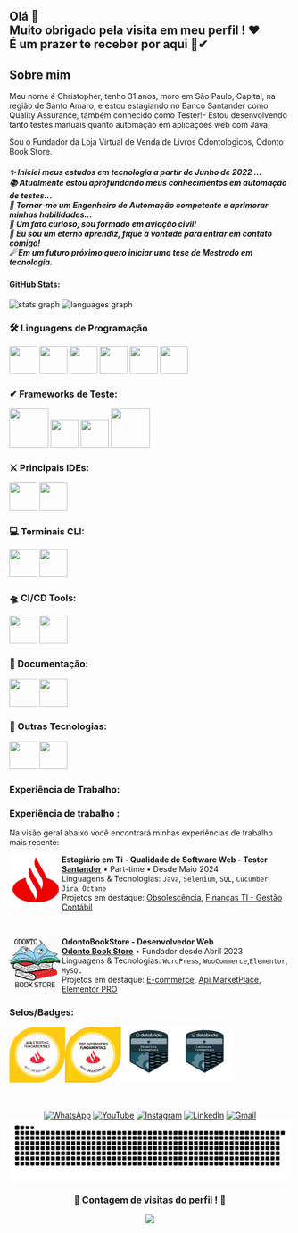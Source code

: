 <h2 align="left">Olá 👋 <br>Muito obrigado pela visita em meu perfil ! ❤<br>É um prazer te receber por aqui 🙌✔</h2>

<h2 align="left">Sobre mim</h2>

<p align="left">Meu nome é Christopher, tenho 31 anos, moro em São Paulo, Capital, na região de Santo Amaro, e estou estagiando no Banco Santander como Quality Assurance, também conhecido como Tester!- Estou desenvolvendo tanto testes manuais quanto automação em aplicações web com Java.</p>
Sou o Fundador da Loja Virtual de Venda de Livros Odontologicos, Odonto Book Store.


<h5 align="left">
✨ Iniciei meus estudos em tecnologia a partir de Junho de 2022 ...<br>
📚 Atualmente estou aprofundando meus conhecimentos em automação de testes...<br>
🎯 Tornar-me um Engenheiro de Automação competente e aprimorar minhas habilidades...<br>
🎲 Um fato curioso, sou formado em aviação civil!<br>
🌱 Eu sou um eterno aprendiz, fique à vontade para entrar em contato comigo! <br>
☄ Em um futuro próximo quero iniciar uma tese de Mestrado em tecnologia.
</h5>

<h4 align="left">GitHub Stats:</h4>
<div>
  <img src="https://github-readme-stats.vercel.app/api?username=ChristopherADS&hide_title=false&hide_rank=false&show_icons=true&include_all_commits=true&count_private=true&disable_animations=false&theme=chartreuse-dark&locale=pt-br&hide_border=false&order=1" height="150" alt="stats graph" />
  <img src="https://github-readme-stats.vercel.app/api/top-langs?username=ChristopherADS&locale=pt-br&hide_title=false&layout=compact&card_width=320&langs_count=4&theme=chartreuse-dark&hide_border=false&order=2" height="150" alt="languages graph" />
</div>

<h3 align="left">🛠 Linguagens de Programação</h3>
<div>
  <img src="https://cdn.jsdelivr.net/gh/devicons/devicon@latest/icons/java/java-original-wordmark.svg" width="50" height="50" />
  <img src="https://cdn.jsdelivr.net/gh/devicons/devicon@latest/icons/python/python-original-wordmark.svg" width="50" height="50">
  <img src="https://cdn.jsdelivr.net/gh/devicons/devicon@latest/icons/javascript/javascript-original.svg" width="50" height="50" />
  <img src="https://cdn.jsdelivr.net/gh/devicons/devicon@latest/icons/html5/html5-original-wordmark.svg" width="50" height="50">
  <img src="https://cdn.jsdelivr.net/gh/devicons/devicon@latest/icons/css3/css3-original-wordmark.svg" width="50" height="50" />
  <img src="https://cdn.jsdelivr.net/gh/devicons/devicon@latest/icons/maven/maven-original.svg" width="50" height="50" />
</div>

<h3 align="left">✔ Frameworks de Teste:</h3>
<div>
  <img src="https://cdn.jsdelivr.net/gh/devicons/devicon@latest/icons/junit/junit-plain-wordmark.svg" width="70" height="70"/>
  <img src="https://cdn.jsdelivr.net/gh/devicons/devicon@latest/icons/selenium/selenium-original.svg" width="50" height="50">
  <img src="https://cdn.jsdelivr.net/gh/devicons/devicon@latest/icons/cypressio/cypressio-original-wordmark.svg" width="50" height="50" />
  <img src="https://cdn.jsdelivr.net/gh/devicons/devicon@latest/icons/cucumber/cucumber-plain-wordmark.svg" width="70" height="70">
</div>

<h3 align="left">⚔ Principais IDEs:</h3>
<div>
  <img src="https://cdn.jsdelivr.net/gh/devicons/devicon@latest/icons/intellij/intellij-original.svg" width="50" height="50" />
  <img src="https://cdn.jsdelivr.net/gh/devicons/devicon@latest/icons/vscode/vscode-original.svg" width="50" height="50" />
</div>

<h3 align="left">💻 Terminais CLI:</h3>
<div>
  <img src="https://cdn.jsdelivr.net/gh/devicons/devicon@latest/icons/powershell/powershell-original.svg" width="50" height="50" />
  <img src="https://cdn.jsdelivr.net/gh/devicons/devicon@latest/icons/git/git-original-wordmark.svg" width="50" height="50" />
</div>

<h3 align="left">🛸 CI/CD Tools:</h3>
<div>
  <img src="https://cdn.jsdelivr.net/gh/devicons/devicon@latest/icons/jenkins/jenkins-original.svg" width="50" height="50">
  <img src="https://cdn.jsdelivr.net/gh/devicons/devicon@latest/icons/karatelabs/karatelabs-original-wordmark.svg" width="50" height="50" />
</div>

<h3 align="left">👔 Documentação:</h3>
<div>
  <img src="https://cdn.jsdelivr.net/gh/devicons/devicon@latest/icons/confluence/confluence-original-wordmark.svg" width="50" height="50" />
  <img src="https://cdn.jsdelivr.net/gh/devicons/devicon@latest/icons/jira/jira-original-wordmark.svg" width="50" height="50" />
</div>

<h3 align="left">📌 Outras Tecnologias:</h3>
<div>
  <img src="https://cdn.jsdelivr.net/gh/devicons/devicon@latest/icons/wordpress/wordpress-original.svg" width="50" height="50">
  <img src="https://cdn.jsdelivr.net/gh/devicons/devicon@latest/icons/woocommerce/woocommerce-original-wordmark.svg" width="50" height="50">
</div>

<h3 align="left">Experiência de Trabalho:</h3>

<h3 align="left"> Experiência de trabalho :  </h3>

Na visão geral abaixo você encontrará minhas experiências de trabalho mais recente:

[<img align="left" height="94px" width="94px" alt="Santander" src="santander-logo.svg" />](https://www.santander.com.br/)

**Estagiário em Ti - Qualidade de Software Web - Tester** \
[**Santander**](https://www.santander.com.br/) • Part-time • Desde Maio 2024 \
Linguagens & Tecnologias: `Java`, `Selenium`, `SQL`, `Cucumber`, `Jira`, `Octane` \
Projetos em destaque: [Obsolescência](https://www.santander.com.br/), [Finanças TI - Gestão Contábil](https://www.santander.com.br/)

<br/>

[<img align="left" height="94px" width="94px" alt="OdontoBookStore" src="OdontoBookStoreSVG.svg" />](https://odontobookstore.com.br/)

**OdontoBookStore - Desenvolvedor Web**<br>
[**Odonto Book Store**](https://odontobookstore.com.br/) • Fundador desde Abril 2023 \
Linguagens & Tecnologias: `WordPress`, `WooCommerce`,`Elementor`, `MySQL`\
Projetos em destaque: [E-commerce](https://odontobookstore.com.br/), [Api MarketPlace](https://odontobookstore.com.br/), [Elementor PRO](https://odontobookstore.com.br/)
<h3 align="left">Selos/Badges:</h3>
<div>
  <a href="https://www.credly.com/badges/25f26ff4-c8f4-47fd-8737-a02081242d7a/linked_in_profile"><img align="left" height="100" width="100" alt="Test Agile" src="Test Agile.svg" /></a>
  <a href="https://www.credly.com/badges/832cd0a7-d922-4e48-9790-a129c221b063/linked_in_profile"><img align="left" height="100" width="100" alt="Test Automation" src="Test automation.svg" /></a>
  <a href="https://credentials.databricks.com/0b122a6f-2e8b-4763-9472-03ce99cc4267#gs.gptynb"><img align="left" height="100" width="100" alt="Databricks Foundation" src="Databricks Fundation.svg" /></a>
  <a href="https://credentials.databricks.com/32e7eae3-dd2d-43a8-b95d-74cb7f7361ea"><img align="left" height="100" width="100" alt="Lakehouse" src="Lakehouse.svg" /></a>
</div>

<br><br><br><br><br><br><br><br>

<!-- Contatos e Contagem de Visitas -->
<div align="center">
  <a href="https://wa.me/11987959666"><img src="https://img.shields.io/badge/WhatsApp-25D366?style=for-the-badge&logo=whatsapp&logoColor=white" alt="WhatsApp"></a>
  <a href="https://www.youtube.com/@ChristopherADS"><img src="https://img.shields.io/badge/YouTube-FF0000?style=for-the-badge&logo=youtube&logoColor=white" alt="YouTube"></a>
  <a href="https://www.instagram.com/christopher.windsor_/"><img src="https://img.shields.io/badge/Instagram-E4405F?style=for-the-badge&logo=instagram&logoColor=white" alt="Instagram"></a>
  <a href="https://www.linkedin.com/in/christopher-souza-7a7391109/"><img src="https://img.shields.io/badge/LinkedIn-0077B5?style=for-the-badge&logo=linkedin&logoColor=white" alt="LinkedIn"></a>
  <a href="mailto:christopher.contatol@gmail.com"><img src="https://img.shields.io/badge/Gmail-D14836?style=for-the-badge&logo=gmail&logoColor=white" alt="Gmail"></a>
</div>

<picture align="center">
  <source media="(prefers-color-scheme: dark)" srcset="https://raw.githubusercontent.com/ChristopherADS/ChristopherADS/output/github-contribution-grid-s

  <br>
<picture align="center">
  <source media="(prefers-color-scheme: dark)" srcset="https://raw.githubusercontent.com/ChristopherADS/ChristopherADS/output/github-contribution-grid-snake-dark.svg">
  <source media="(prefers-color-scheme: light)" srcset="https://raw.githubusercontent.com/ChristopherADS/ChristopherADS/output/github-contribution-grid-snake-dark.svg">
  <img align="center" alt="github contribution grid snake animation" src="https://raw.githubusercontent.com/ChristopherADS/ChristopherADS/output/github-contribution-grid-snake.svg">
</picture>

<div align="center">
  <h3><b>📍 Contagem de visitas do perfil ! 📍 </b></h3>
</div>
<div align="center">
  <img src="https://profile-counter.glitch.me/ChristopherADS/count.svg?"  />
</div> 

